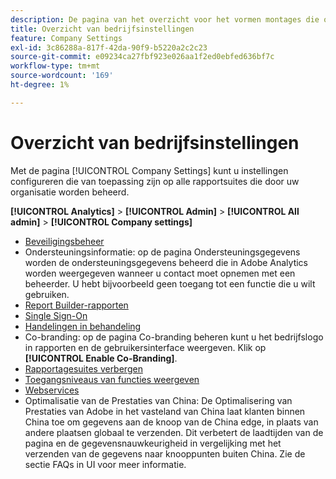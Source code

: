 ```yaml
---
description: De pagina van het overzicht voor het vormen montages die op alle rapportsuites van toepassing zijn die door uw organisatie worden beheerd.
title: Overzicht van bedrijfsinstellingen
feature: Company Settings
exl-id: 3c86288a-817f-42da-90f9-b5220a2c2c23
source-git-commit: e09234ca27fbf923e026aa1f2ed0ebfed636bf7c
workflow-type: tm+mt
source-wordcount: '169'
ht-degree: 1%

---
```


# Overzicht van bedrijfsinstellingen

Met de pagina [!UICONTROL Company Settings] kunt u instellingen configureren die van toepassing zijn op alle rapportsuites die door uw organisatie worden beheerd.

**[!UICONTROL Analytics]** > **[!UICONTROL Admin]** > **[!UICONTROL All admin]** > **[!UICONTROL Company settings]**

+ [Beveiligingsbeheer](security-manager.md)
+ Ondersteuningsinformatie: op de pagina Ondersteuningsgegevens worden de ondersteuningsgegevens beheerd die in Adobe Analytics worden weergegeven wanneer u contact moet opnemen met een beheerder. U hebt bijvoorbeeld geen toegang tot een functie die u wilt gebruiken.
+ [Report Builder-rapporten](report-builder-reports-admin.md)
+ [Single Sign-On](single-signon-admin.md)
+ [Handelingen in behandeling](pending-actions-admin.md)
+ Co-branding: op de pagina Co-branding beheren kunt u het bedrijfslogo in rapporten en de gebruikersinterface weergeven. Klik op **[!UICONTROL Enable Co-Branding]**.
+ [Rapportagesuites verbergen](c-hide-report-suites.md)
+ [Toegangsniveaus van functies weergeven](feature-access-levels.md)
+ [Webservices](web-services-admin.md)
+ Optimalisatie van de Prestaties van China: De Optimalisering van Prestaties van Adobe in het vasteland van China laat klanten binnen China toe om gegevens aan de knoop van de China edge, in plaats van andere plaatsen globaal te verzenden. Dit verbetert de laadtijden van de pagina en de gegevensnauwkeurigheid in vergelijking met het verzenden van de gegevens naar knooppunten buiten China. Zie de sectie FAQs in UI voor meer informatie.